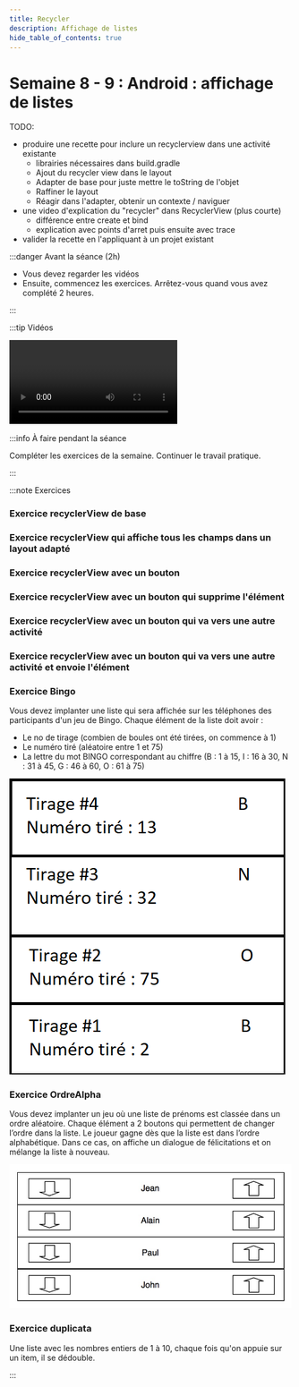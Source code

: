 ```yaml
---
title: Recycler
description: Affichage de listes
hide_table_of_contents: true
---
```


# Semaine 8 - 9 : Android : affichage de listes

<Row>

<Column>

TODO:
- produire une recette pour inclure un recyclerview dans une activité existante
  - librairies nécessaires dans build.gradle
  - Ajout du recycler view dans le layout
  - Adapter de base pour juste mettre le toString de l'objet
  - Raffiner le layout
  - Réagir dans l'adapter, obtenir un contexte / naviguer
- une video d'explication du "recycler" dans RecyclerView (plus courte)
  - différence entre create et bind
  - explication avec points d'arret puis ensuite avec trace
- valider la recette en l'appliquant à un projet existant

:::danger Avant la séance (2h)

- Vous devez regarder les vidéos
- Ensuite, commencez les exercices. Arrêtez-vous quand vous avez complété 2 heures.

:::

</Column>

<Column>

:::tip Vidéos

<Video url="https://youtu.be/nkGseYC3QAw" />

[Code après video 1](https://github.com/departement-info-cem/3N5-Prog3/tree/main/code/recyclerview)

<Video url="https://youtu.be/gtHix80YUx0" />

[Code après video 2](https://github.com/departement-info-cem/3N5-Prog3/tree/main/code/RecyclerView-Deboguage)

:::

</Column>

<Column>

:::info À faire pendant la séance

Compléter les exercices de la semaine. Continuer le travail pratique.

:::

</Column>

</Row>

:::note Exercices

### Exercice recyclerView de base

### Exercice recyclerView qui affiche tous les champs dans un layout adapté

### Exercice recyclerView avec un bouton

### Exercice recyclerView avec un bouton qui supprime l'élément

### Exercice recyclerView avec un bouton qui va vers une autre activité

### Exercice recyclerView avec un bouton qui va vers une autre activité et envoie l'élément 

### Exercice Bingo

Vous devez implanter une liste qui sera affichée sur les téléphones des participants d'un jeu de Bingo. Chaque élément de la liste doit avoir :

- Le no de tirage (combien de boules ont été tirées, on commence à 1)
- Le numéro tiré (aléatoire entre 1 et 75)
- La lettre du mot BINGO correspondant au chiffre (B : 1 à 15, I : 16 à 30, N : 31 à 45, G : 46 à 60, O : 61 à 75)

<Row>

<Column size="6">

![Bingo](_14-recycler/bingoList.png)

</Column>

</Row>

### Exercice OrdreAlpha

Vous devez implanter un jeu où une liste de prénoms est classée dans un ordre aléatoire. Chaque élément a 2 boutons qui permettent de changer l’ordre dans la liste. Le joueur gagne dès que la liste est dans l’ordre alphabétique. Dans ce cas, on affiche un dialogue de félicitations et on mélange la liste à nouveau.

![Alphapha](_14-recycler/Order.jpg)


### Exercice duplicata

Une liste avec les nombres entiers de 1 à 10, chaque fois qu'on appuie sur un item, il se dédouble.

:::
